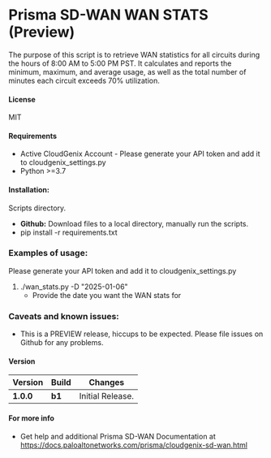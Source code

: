 # Prisma SD-WAN WAN STATS (Preview)
The purpose of this script is to retrieve WAN statistics for all circuits during the hours of 8:00 AM to 5:00 PM PST. It calculates and reports the minimum, maximum, and average usage, as well as the total number of minutes each circuit exceeds 70% utilization.

#### License
MIT

#### Requirements
* Active CloudGenix Account - Please generate your API token and add it to cloudgenix_settings.py
* Python >=3.7

#### Installation:
 Scripts directory. 
 - **Github:** Download files to a local directory, manually run the scripts. 
 - pip install -r requirements.txt

### Examples of usage:
 Please generate your API token and add it to cloudgenix_settings.py
 
 1. ./wan_stats.py -D "2025-01-06"
      - Provide the date you want the WAN stats for 

### Caveats and known issues:
 - This is a PREVIEW release, hiccups to be expected. Please file issues on Github for any problems.

#### Version
| Version | Build | Changes |
| ------- | ----- | ------- |
| **1.0.0** | **b1** | Initial Release. |

#### For more info
 * Get help and additional Prisma SD-WAN Documentation at <https://docs.paloaltonetworks.com/prisma/cloudgenix-sd-wan.html>
